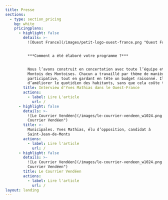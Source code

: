 ```yaml
---
title: Presse
sections:
  - type: section_pricing
    bg: white
    pricingplans:
      - highlight: false
        details: >-
          ![Ouest France](/images/petit-logo-ouest-france.png "Ouest France")


          ***Comment a été élaboré votre programme ?***


          Nous l’avons construit en concertation avec toute l’équipe et avec des
          Montois des Montoises. Chacun a travaillé par thème de manière
          participative, tout en gardant en tête un budget raisonné. Il s’agit
          d’améliorer le quotidien des habitants, sans que cela coûte trop cher.
        title: Interview d'Yves Mathias dans le Ouest-France
        actions:
          - label: Lire L'article
            url: /
      - highlight: false
        details: >-
          ![Le Courrier Vendéen](/images/le-courrier-vendeen_w1024.png "Le
          Courrier Vendéen")
        title: >-
          Municipales. Yves Mathias, élu d’opposition, candidat à
          Saint-Jean-de-Monts
        actions:
          - label: Lire l'article
            url: /
      - highlight: false
        details: >-
          ![Le Courrier Vendéen](/images/le-courrier-vendeen_w1024.png "Le
          Courrier Vendéen")
        title: Le Courrier Vendéen
        actions:
          - label: Lire l'article
            url: /
layout: landing
---
```

